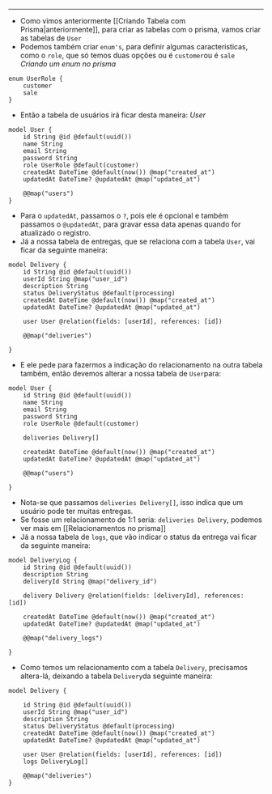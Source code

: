 ___
- Como vimos anteriormente [[Criando Tabela com Prisma|anteriormente]], para criar as tabelas com o prisma, vamos criar as tabelas de `User`
- Podemos também criar `enum's`, para definir algumas caracteristicas, como o `role`, que só temos duas opções ou é `customer`ou é `sale`
*Criando um enum no prisma*
```prisma
enum UserRole {
	customer
	sale
}
```
- Então a tabela de usuários irá ficar desta maneira:
*User*
```prisma
model User {
	id String @id @default(uuid())
	name String
	email String
	password String
	role UserRole @default(customer)
	createdAt DateTime @default(now()) @map("created_at")
	updatedAt DateTime? @updatedAt @map("updated_at")

	@@map("users")
}
```
- Para o `updatedAt`, passamos o `?`, pois ele é opcional e também passamos o `@updatedAt`, para gravar essa data apenas quando for atualizado o registro.
- Já a nossa tabela de entregas, que se relaciona com a tabela `User`, vai ficar da seguinte maneira:
```prisma
model Delivery {
	id String @id @default(uuid())
	userId String @map("user_id")
	description String
	status DeliveryStatus @default(processing)
	createdAt DateTime @default(now()) @map("created_at")
	updatedAt DateTime? @updatedAt @map("updated_at")

	user User @relation(fields: [userId], references: [id])

	@@map("deliveries")

}
```
- E ele pede para fazermos a indicação do relacionamento na outra tabela também, então devemos alterar a nossa tabela de `User`para:
```prisma
model User {
	id String @id @default(uuid())
	name String
	email String
	password String
	role UserRole @default(customer)

	deliveries Delivery[]

	createdAt DateTime @default(now()) @map("created_at")
	updatedAt DateTime? @updatedAt @map("updated_at")

	@@map("users")

}
```
- Nota-se que passamos `deliveries Delivery[]`, isso indica que um usuário pode ter muitas entregas.
- Se fosse um relacionamento de 1:1 seria: `deliveries Delivery`, podemos ver mais em [[Relacionamentos no prisma]]
-  Já a nossa tabela de `logs`, que vão indicar o status da entrega vai ficar da seguinte maneira:
```prisma
model DeliveryLog {
	id String @id @default(uuid())
	description String
	deliveryId String @map("delivery_id")

	delivery Delivery @relation(fields: [deliveryId], references: [id])

	createdAt DateTime @default(now()) @map("created_at")
	updatedAt DateTime? @updatedAt @map("updated_at")

	@@map("delivery_logs")

}
```
- Como temos um relacionamento com a tabela `Delivery`, precisamos altera-lá, deixando a tabela `Delivery`da seguinte maneira:
```prisma
model Delivery {

	id String @id @default(uuid())
	userId String @map("user_id")
	description String
	status DeliveryStatus @default(processing)
	createdAt DateTime @default(now()) @map("created_at")
	updatedAt DateTime? @updatedAt @map("updated_at")

	user User @relation(fields: [userId], references: [id])
	logs DeliveryLog[]

	@@map("deliveries")
}
```

